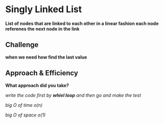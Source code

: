 
# Singly Linked List

**List of nodes that are linked to each other in a linear fashion each node referenes the next node in the link**

## Challenge

**when we need how find the last value**

## Approach & Efficiency

**What approach did you take?**

*write the code first by ***whiel loop*** and then go and make the test*

*big O of time o(n)*

*big O of space o(1)*



